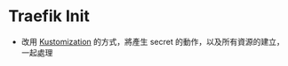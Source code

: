 # Traefik Init

- 改用 [Kustomization](https://kubernetes.io/zh/docs/tasks/manage-kubernetes-objects/kustomization/#generating-resources) 的方式，將產生 secret 的動作，以及所有資源的建立，一起處理

